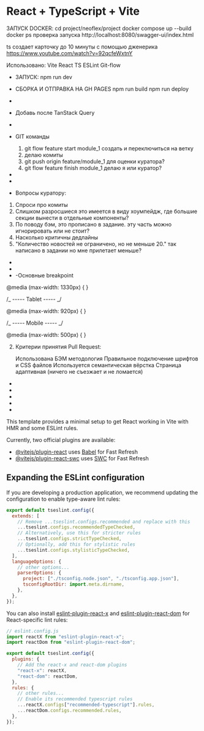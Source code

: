 # React + TypeScript + Vite

ЗАПУСК DOCKER:
cd project/neoflex/project
docker compose up --build
docker ps проверка запуска
http://localhost:8080/swagger-ui/index.html

ts создает карточку до 10 минуты с помощью дженерика
https://www.youtube.com/watch?v=92qcfeWxtnY

Использовано:
Vite
React
TS
ESLint
Git-flow

- ЗАПУСК:
  npm run dev

- СБОРКА И ОТПРАВКА НА GH PAGES
  npm run build
  npm run deploy

-

- Добавь после
  TanStack Query
-
- GIT команды
  1. git flow feature start module_1 создать и переключиться на ветку
  2. делаю комиты
  3. git push origin feature/module_1 для оценки куратора?
  4. git flow feature finish module_1 делаю я или куратор?
-
-
- Вопросы куратору:

1. Спроси про комиты
2. Слишком разросшиеся это имеется в виду хоумпейдж, где большие секции вынести в отдельные компоненты?
3. По поводу бэм, это прописано в задание. эту часть можно игнорировать или не стоит?
4. Насколько критичны дедлайны
5. "Количество новостей не ограничено, но не меньше 20." так написано в задании но мне прилетает меньше?

-
-
- -Основныe breakpoint

@media (max-width: 1330px) {
}

/_ ----- Tablet ----- _/

@media (max-width: 920px) {
}

/_ ----- Mobile ----- _/

@media (max-width: 500px) {
}

2. Критерии принятия Pull Request:

   Использована БЭМ методология
   Правильное подключение шрифтов и CSS файлов
   Используется семантическая вёрстка
   Страница адаптивная (ничего не съезжает и не ломается)

-
-
-
-
-

This template provides a minimal setup to get React working in Vite with HMR and some ESLint rules.

Currently, two official plugins are available:

- [@vitejs/plugin-react](https://github.com/vitejs/vite-plugin-react/blob/main/packages/plugin-react) uses [Babel](https://babeljs.io/) for Fast Refresh
- [@vitejs/plugin-react-swc](https://github.com/vitejs/vite-plugin-react/blob/main/packages/plugin-react-swc) uses [SWC](https://swc.rs/) for Fast Refresh

## Expanding the ESLint configuration

If you are developing a production application, we recommend updating the configuration to enable type-aware lint rules:

```js
export default tseslint.config({
  extends: [
    // Remove ...tseslint.configs.recommended and replace with this
    ...tseslint.configs.recommendedTypeChecked,
    // Alternatively, use this for stricter rules
    ...tseslint.configs.strictTypeChecked,
    // Optionally, add this for stylistic rules
    ...tseslint.configs.stylisticTypeChecked,
  ],
  languageOptions: {
    // other options...
    parserOptions: {
      project: ["./tsconfig.node.json", "./tsconfig.app.json"],
      tsconfigRootDir: import.meta.dirname,
    },
  },
});
```

You can also install [eslint-plugin-react-x](https://github.com/Rel1cx/eslint-react/tree/main/packages/plugins/eslint-plugin-react-x) and [eslint-plugin-react-dom](https://github.com/Rel1cx/eslint-react/tree/main/packages/plugins/eslint-plugin-react-dom) for React-specific lint rules:

```js
// eslint.config.js
import reactX from "eslint-plugin-react-x";
import reactDom from "eslint-plugin-react-dom";

export default tseslint.config({
  plugins: {
    // Add the react-x and react-dom plugins
    "react-x": reactX,
    "react-dom": reactDom,
  },
  rules: {
    // other rules...
    // Enable its recommended typescript rules
    ...reactX.configs["recommended-typescript"].rules,
    ...reactDom.configs.recommended.rules,
  },
});
```
